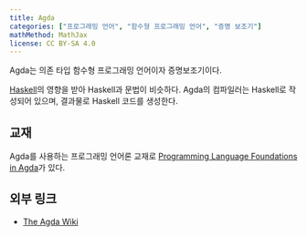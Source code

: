 ```yaml
---
title: Agda
categories: ["프로그래밍 언어", "함수형 프로그래밍 언어", "증명 보조기"]
mathMethod: MathJax
license: CC BY-SA 4.0
---
```


Agda는 의존 타입 함수형 프로그래밍 언어이자 증명보조기이다.

[Haskell](Haskell)의 영향을 받아 Haskell과 문법이 비슷하다.
Agda의 컴파일러는 Haskell로 작성되어 있으며, 결과물로 Haskell 코드를 생성한다.

## 교재
Agda를 사용하는 프로그래밍 언어론 교재로 [Programming Language Foundations in Agda](https://plfa.github.io/)가 있다.

## 외부 링크
* [The Agda Wiki](https://wiki.portal.chalmers.se/agda/pmwiki.php)

